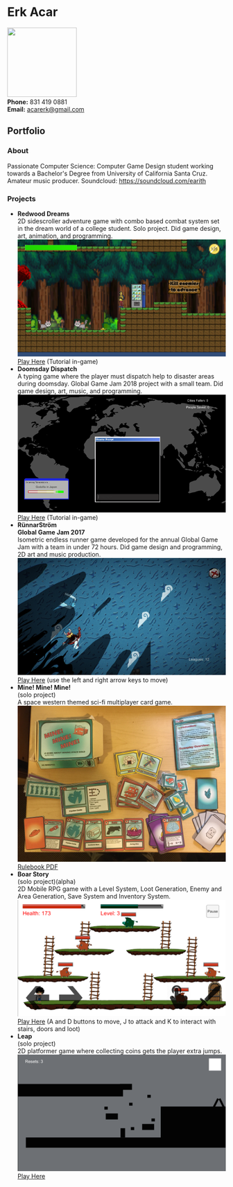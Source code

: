 # Erk Acar <br/>
<img src="http://acarerk.github.io/IMG_1075.JPG" width="160" height="160" /> <br/>
**Phone:** 831 419 0881 <br/>
**Email:** acarerk@gmail.com
## Portfolio
### About
Passionate Computer Science: Computer Game Design student working towards a Bachelor's Degree from University of California Santa Cruz.
Amateur music producer. Soundcloud: https://soundcloud.com/earith
### Projects
- **Redwood Dreams** <br/>
2D sidescroller adventure game with combo based combat system set in the dream world of a college student.
Solo project. Did game design, art, animation, and programming.
![image-title-here](RedwoodDreamsCapture.png)
[Play Here](http://acarerk.github.io/RedwoodDreamsHTML/index.html) (Tutorial in-game)
- **Doomsday Dispatch** <br/>
A typing game where the player must dispatch help to disaster areas during doomsday.
Global Game Jam 2018 project with a small team. Did game design, art, music, and programming.
![image-title-here](TransmissionImage.png)
[Play Here](http://acarerk.github.io/TransmissionHTML/index.html) (Tutorial in-game)
- **RünnarStröm** <br/>
**Global Game Jam 2017** <br/>
Isometric endless runner game developed for the annual Global Game Jam with a team in under 72 hours.
Did game design and programming, 2D art and music production.
![image-title-here](RunnarStromScreenshot.png)
[Play Here](http://acarerk.github.io/RunnarStrom/index.html) (use the left and right arrow keys to move)
- **Mine! Mine! Mine!**<br/>
(solo project) <br/>
A space western themed sci-fi multiplayer card game.
![image-title-here](Mine.png)
[Rulebook PDF](Rulebook_Erk_Acar.pdf)
- **Boar Story** <br/>
(solo project)(alpha) <br/>
2D Mobile RPG game with a Level System, Loot Generation, Enemy and Area Generation, Save System and Inventory System.
![image-title-here](BoarStoryScreenshot.png)
[Play Here](http://acarerk.github.io/BoarStory/index.html) (A and D buttons to move, J to attack and K to interact with stairs, doors and loot)
- **Leap** <br/>
(solo project) <br/>
2D platformer game where collecting coins gets the player extra jumps.<br/>
![image-title-here](LeapScreenshot.png)
[Play Here](http://acarerk.github.io/JumpGame/index.html)
